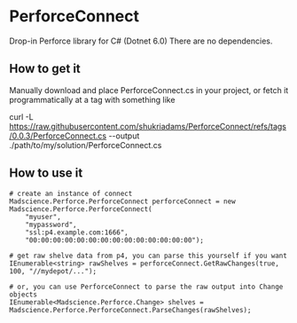 # PerforceConnect

Drop-in Perforce library for C# (Dotnet 6.0) There are no dependencies.

## How to get it

Manually download and place PerforceConnect.cs in your project, or fetch it programmatically at a tag with something like

  curl -L https://raw.githubusercontent.com/shukriadams/PerforceConnect/refs/tags/0.0.3/PerforceConnect.cs --output ./path/to/my/solution/PerforceConnect.cs

## How to use it

    # create an instance of connect  
    Madscience.Perforce.PerforceConnect perforceConnect = new Madscience.Perforce.PerforceConnect(
        "myuser", 
        "mypassword", 
        "ssl:p4.example.com:1666", 
        "00:00:00:00:00:00:00:00:00:00:00:00:00:00");

    # get raw shelve data from p4, you can parse this yourself if you want
    IEnumerable<string> rawShelves = perforceConnect.GetRawChanges(true, 100, "//mydepot/...");

    # or, you can use PerforceConnect to parse the raw output into Change objects
    IEnumerable<Madscience.Perforce.Change> shelves = Madscience.Perforce.PerforceConnect.ParseChanges(rawShelves);

